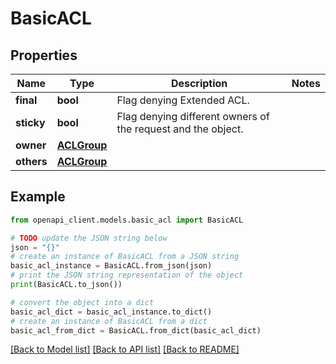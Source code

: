 # BasicACL


## Properties

Name | Type | Description | Notes
------------ | ------------- | ------------- | -------------
**final** | **bool** | Flag denying Extended ACL. | 
**sticky** | **bool** | Flag denying different owners of the request and the object. | 
**owner** | [**ACLGroup**](ACLGroup.md) |  | 
**others** | [**ACLGroup**](ACLGroup.md) |  | 

## Example

```python
from openapi_client.models.basic_acl import BasicACL

# TODO update the JSON string below
json = "{}"
# create an instance of BasicACL from a JSON string
basic_acl_instance = BasicACL.from_json(json)
# print the JSON string representation of the object
print(BasicACL.to_json())

# convert the object into a dict
basic_acl_dict = basic_acl_instance.to_dict()
# create an instance of BasicACL from a dict
basic_acl_from_dict = BasicACL.from_dict(basic_acl_dict)
```
[[Back to Model list]](../README.md#documentation-for-models) [[Back to API list]](../README.md#documentation-for-api-endpoints) [[Back to README]](../README.md)



